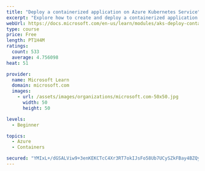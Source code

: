 ```yaml
---
title: "Deploy a containerized application on Azure Kubernetes Service"
excerpt: "Explore how to create and deploy a containerized application by using Azure Kubernetes Service declarative manifest files."
webUrl: https://docs.microsoft.com/en-us/learn/modules/aks-deploy-container-app/
type: course
price: Free
length: PT1H4M
ratings:
  count: 533
  average: 4.756098
heat: 51

provider:
  name: Microsoft Learn
  domain: microsoft.com
  images:
    - url: /assets/images/organizations/microsoft.com-50x50.jpg
      width: 50
      height: 50

levels:
  - Beginner

topics:
  - Azure
  - Containers

secured: "YMIxL+/dGSALViw9+3enKEKCTcC4Xr3RT7okIJsFo58Ub7UCySZkFBay4BZQyLd5WNTV6neOI0Kb5QUMCWSjsawrlUKpNUuotrIwSVNNiWhfbwciEY0KefpOFQ8D/ybEeUQ61rSbETpgDyT4TXmyL8Y3wy4tyk3tWuMmrlTtpD7QYK8u09Jd0UpdE/iifwWHzp727fV0vC/KUm9JWNScVMjw1hjUkHOs/o0gLxi4zlqxqOZhcGG/U6JUY2VPhMQ9/pK1iysZvAgdEbwZiAt+kv+i3T7e1LfPV77dYzB7+CODHkay3QoYJD5VPXR4KAyFiS5KKNFgS6cEayUh2BuxsMTuHJ+KomsqVNGZHx0/+O60YbQ4LwzD//lbC3v5EmM6PM1Rb1z4azFs5nZ7Ro0gtzZijZpiJgE5PUVcnqdkLU8=;fUGHjh1cHjZdC2HKoYzEEw=="
---
```


